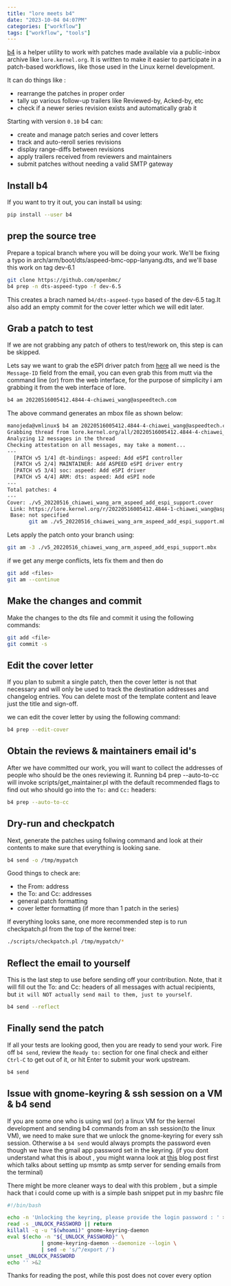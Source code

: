 ```yaml
---
title: "lore meets b4"
date: "2023-10-04 04:07PM"
categories: ["workflow"]
tags: ["workflow", "tools"]
---
```


[b4](https://pypi.org/project/b4/) is a helper utility to work with patches made
available via a public-inbox archive like `lore.kernel.org`. It is written to make
it easier to participate in a patch-based workflows, like those used in the
Linux kernel development.

It can do things like :
 - rearrange the patches in proper order
 - tally up various follow-up trailers like Reviewed-by, Acked-by, etc
 - check if a newer series revision exists and automatically grab it

Starting with version `0.10` b4 can:
 - create and manage patch series and cover letters
 - track and auto-reroll series revisions
 - display range-diffs between revisions
 - apply trailers received from reviewers and maintainers
 - submit patches without needing a valid SMTP gateway

## Install b4 
If you want to try it out, you can install `b4` using:

```bash
pip install --user b4
```

## prep the source tree

Prepare a topical branch where you will be doing your work. We'll be fixing a
typo in arch/arm/boot/dts/aspeed-bmc-opp-lanyang.dts, and we'll base this work
on tag dev-6.1

```bash
git clone https://github.com/openbmc/
b4 prep -n dts-aspeed-typo -f dev-6.5
```

This creates a brach named `b4/dts-aspeed-typo` based of the dev-6.5 tag.It also
add an empty commit for the cover letter which we will edit later.

## Grab a patch to test 

If we are not grabbing any patch of others to test/rework on, this step is can be
skipped.

Lets say we want to grab the eSPI driver patch from [here](https://lore.kernel.org/openbmc/20220516005412.4844-4-chiawei_wang@aspeedtech.com/)
all we need is the `Message-ID` field from the email, you can even grab this from
mutt via the command line (or) from the web interface, for the purpose of simplicity
i am grabbing it from the web interface of lore.

```bash
b4 am 20220516005412.4844-4-chiawei_wang@aspeedtech.com
```

The above command generates an mbox file as shown below:

```bash
manojeda@vmlinux$ b4 am 20220516005412.4844-4-chiawei_wang@aspeedtech.com
Grabbing thread from lore.kernel.org/all/20220516005412.4844-4-chiawei_wang%40aspeedtech.com/t.mbox.gz
Analyzing 12 messages in the thread
Checking attestation on all messages, may take a moment...
---
  [PATCH v5 1/4] dt-bindings: aspeed: Add eSPI controller
  [PATCH v5 2/4] MAINTAINER: Add ASPEED eSPI driver entry
  [PATCH v5 3/4] soc: aspeed: Add eSPI driver
  [PATCH v5 4/4] ARM: dts: aspeed: Add eSPI node
---
Total patches: 4
---
Cover: ./v5_20220516_chiawei_wang_arm_aspeed_add_espi_support.cover
 Link: https://lore.kernel.org/r/20220516005412.4844-1-chiawei_wang@aspeedtech.com
 Base: not specified
       git am ./v5_20220516_chiawei_wang_arm_aspeed_add_espi_support.mbx
```

Lets apply the patch onto your branch using:

```bash
git am -3 ./v5_20220516_chiawei_wang_arm_aspeed_add_espi_support.mbx
```

if we get any merge conflicts, lets fix them and then do

```bash
git add <files>
git am --continue
```

## Make the changes and commit

Make the changes to the dts file and commit it using the following commands:

```bash
git add <file>
git commit -s
```

## Edit the cover letter 

If you plan to submit a single patch, then the cover letter is not that necessary
and will only be used to track the destination addresses and changelog entries.
You can delete most of the template content and leave just the title and sign-off. 

we can edit the cover letter by using the following command:

```bash
b4 prep --edit-cover
```

## Obtain the reviews & maintainers email id's

After we have committed our work, you will want to collect the addresses of people
who should be the ones reviewing it. Running b4 prep --auto-to-cc will invoke
scripts/get_maintainer.pl with the default recommended flags to find out who
should go into the `To:` and `Cc:` headers:

```bash
b4 prep --auto-to-cc
```

## Dry-run and checkpatch

Next, generate the patches using follwing command and look at their contents to
make sure that everything is looking sane.

```bash
b4 send -o /tmp/mypatch
```

 Good things to check are:
 - the From: address
 - the To: and Cc: addresses
 - general patch formatting
 - cover letter formatting (if more than 1 patch in the series)

If everything looks sane, one more recommended step is to run checkpatch.pl from
the top of the kernel tree:

```bash
./scripts/checkpatch.pl /tmp/mypatch/*
```


## Reflect the email to yourself

This is the last step to use before sending off your contribution. Note, that it
will fill out the To: and Cc: headers of all messages with actual recipients, 
but `it will NOT actually send mail to them, just to yourself`. 

```bash
b4 send --reflect
```

## Finally send the patch

If all your tests are looking good, then you are ready to send your work. Fire off
`b4 send`, review the `Ready to:` section for one final check and either `Ctrl-C`
to get out of it, or hit Enter to submit your work upstream.

```bash
b4 send
```

## Issue with gnome-keyring & ssh session on a VM & b4 send
If you are some one who is using wsl (or) a linux VM for the kernel development
and sending b4 commands from an ssh session(to the linux VM), we need to make
sure that we unlock the gnome-keyring for every ssh session. Otherwise a `b4 send`
would always prompts the password even though we have the gmail app password set
in the keyring. (if you dont understand what this is about , you might wanna look
at [this](https://manojkiraneda.github.io/posts/configure-msmtp/) blog post first
which talks about setting up msmtp as smtp server for sending emails from the
terminal)

There might be more cleaner ways to deal with this problem , but a simple hack
that i could come up with is a simple bash snippet put in my bashrc file

```bash
#!/bin/bash

echo -n 'Unlocking the keyring, please provide the login password : ' >&2
read -s _UNLOCK_PASSWORD || return
killall -q -u "$(whoami)" gnome-keyring-daemon
eval $(echo -n "${_UNLOCK_PASSWORD}" \
           | gnome-keyring-daemon --daemonize --login \
           | sed -e 's/^/export /')
unset _UNLOCK_PASSWORD
echo '' >&2
```

Thanks for reading the post, while this post does not cover every option 